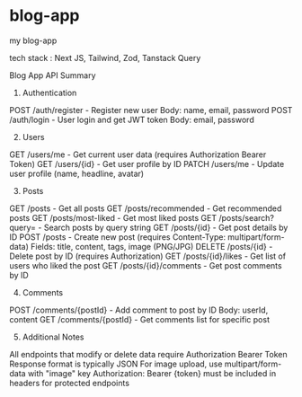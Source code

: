 # blog-app
my blog-app

tech stack : Next JS, Tailwind, Zod, Tanstack Query

Blog App API Summary
1. Authentication

POST /auth/register - Register new user
Body: name, email, password
POST /auth/login - User login and get JWT token
Body: email, password

2. Users

GET /users/me - Get current user data (requires Authorization Bearer Token)
GET /users/{id} - Get user profile by ID
PATCH /users/me - Update user profile (name, headline, avatar)

3. Posts

GET /posts - Get all posts
GET /posts/recommended - Get recommended posts
GET /posts/most-liked - Get most liked posts
GET /posts/search?query= - Search posts by query string
GET /posts/{id} - Get post details by ID
POST /posts - Create new post (requires Content-Type: multipart/form-data)
Fields: title, content, tags, image (PNG/JPG)
DELETE /posts/{id} - Delete post by ID (requires Authorization)
GET /posts/{id}/likes - Get list of users who liked the post
GET /posts/{id}/comments - Get post comments by ID

4. Comments

POST /comments/{postId} - Add comment to post by ID
Body: userId, content
GET /comments/{postId} - Get comments list for specific post

5. Additional Notes

All endpoints that modify or delete data require Authorization Bearer Token
Response format is typically JSON
For image upload, use multipart/form-data with "image" key
Authorization: Bearer {token} must be included in headers for protected endpoints
